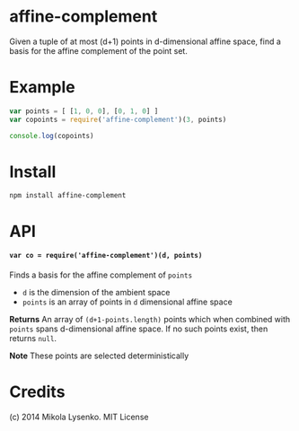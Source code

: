 affine-complement
=================
Given a tuple of at most (d+1) points in d-dimensional affine space, find a basis for the affine complement of the point set.

# Example

```javascript
var points = [ [1, 0, 0], [0, 1, 0] ]
var copoints = require('affine-complement')(3, points)

console.log(copoints)
```

# Install

```
npm install affine-complement
```

# API

#### `var co = require('affine-complement')(d, points)`
Finds a basis for the affine complement of `points`

* `d` is the dimension of the ambient space
* `points` is an array of points in `d` dimensional affine space

**Returns** An array of `(d+1-points.length)` points which when combined with `points` spans d-dimensional affine space.  If no such points exist, then returns `null`.

**Note** These points are selected deterministically

# Credits
(c) 2014 Mikola Lysenko. MIT License